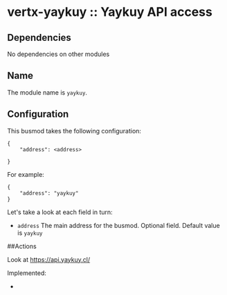 # vertx-yaykuy :: Yaykuy API access

## Dependencies

No dependencies on other modules

## Name

The module name is `yaykuy`.

## Configuration

This busmod takes the following configuration:

    {
        "address": <address>
        
    }
    
For example:

    {
        "address": "yaykuy"
    }        
    
Let's take a look at each field in turn:

* `address` The main address for the busmod. Optional field. Default value is `yaykuy`

##Actions

Look at https://api.yaykuy.cl/

Implemented:
 
 * 

